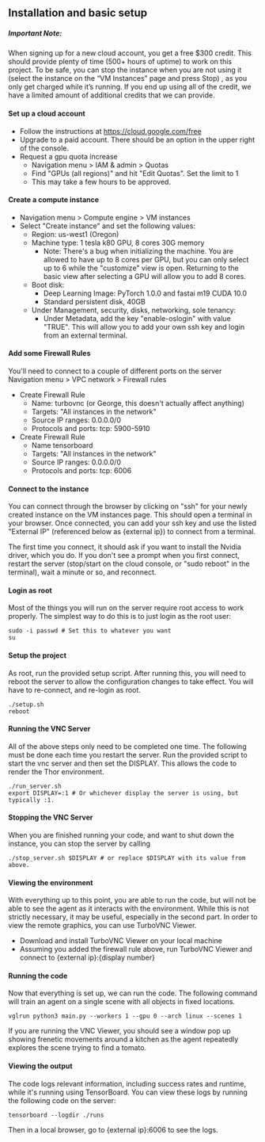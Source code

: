 ## Installation and basic setup ##
##### Important Note: #####
When signing up for a new cloud account, you get a free $300 credit. This should provide plenty of time (500+ hours of uptime) to work on this project. To be safe, you can stop the instance when you are not using it (select the instance on the “VM Instances” page and press Stop) , as you only get charged while it’s running. If you end up using all of the credit, we have a limited amount of additional credits that we can provide.
       

#### Set up a cloud account ####
  - Follow the instructions at https://cloud.google.com/free
  - Upgrade to a paid account. There should be an option in the upper right of the console.
  - Request a gpu quota increase
    + Navigation menu > IAM & admin > Quotas
    + Find "GPUs (all regions)" and hit "Edit Quotas". Set the limit to 1
    + This may take a few hours to be approved.

#### Create a compute instance ####
  - Navigation menu > Compute engine > VM instances
  - Select "Create instance" and set the following values:
    + Region: us-west1 (Oregon)
    + Machine type: 1 tesla k80 GPU, 8 cores 30G memory
      * Note: There's a bug when initializing the machine. You are allowed to have up to 8 cores per GPU, but you can only select up to 6 while the "customize" view is open. Returning to the basic view after selecting a GPU will allow you to add 8 cores.
    + Boot disk:
      * Deep Learning Image: PyTorch 1.0.0 and fastai m19 CUDA 10.0
      * Standard persistent disk, 40GB
    + Under Management, security, disks, networking, sole tenancy:
      * Under Metadata, add the key "enable-oslogin" with value "TRUE". This will allow you to add your own ssh key and login from an external terminal.

#### Add some Firewall Rules ####
You'll need to connect to a couple of different ports on the server
  Navigation menu > VPC network > Firewall rules
  - Create Firewall Rule
    + Name: turbovnc (or George, this doesn't actually affect anything)
    + Targets: "All instances in the network"
    + Source IP ranges: 0.0.0.0/0
    + Protocols and ports: tcp: 5900-5910
  - Create Firewall Rule
    + Name tensorboard
    + Targets: "All instances in the network"
    + Source IP ranges: 0.0.0.0/0
    + Protocols and ports: tcp: 6006

#### Connect to the instance ####
You can connect through the browser by clicking on "ssh" for your newly created instance on the VM instances page. This should open a terminal in your browser. Once connected, you can add your ssh key and use the listed "External IP" (referenced below as {external ip}) to connect from a terminal.

The first time you connect, it should ask if you want to install the Nvidia driver, which you do. If you don't see a prompt when you first connect, restart the server (stop/start on the cloud console, or "sudo reboot" in the terminal), wait a minute or so, and reconnect.

#### Login as root ####
Most of the things you will run on the server require root access to work properly. The simplest way to do this is to just login as the root user:
```
sudo -i passwd # Set this to whatever you want
su
```

#### Setup the project ####
As root, run the provided setup script. After running this, you will need to reboot the server to allow the configuration changes to take effect. You will have to re-connect, and re-login as root.
```
./setup.sh
reboot
```

#### Running the VNC Server ####
All of the above steps only need to be completed one time. The following must be done each time you restart the server. Run the provided script to start the vnc server and then set the DISPLAY. This allows the code to render the Thor environment.
```
./run_server.sh
export DISPLAY=:1 # Or whichever display the server is using, but typically :1.
```

#### Stopping the VNC Server ####
When you are finished running your code, and want to shut down the instance, you can stop the server by calling
```
./stop_server.sh $DISPLAY # or replace $DISPLAY with its value from above.
```

#### Viewing the environment ####
With everything up to this point, you are able to run the code, but will not be able to see the agent as it interacts with the environment. While this is not strictly necessary, it may be useful, especially in the second part. In order to view the remote graphics, you can use TurboVNC Viewer. 
  - Download and install TurboVNC Viewer on your local machine
  - Assuming you added the firewall rule above, run TurboVNC Viewer and connect to {external ip}:{display number}

#### Running the code ####
Now that everything is set up, we can run the code. The following command will train an agent on a single scene with all objects in fixed locations.
```
vglrun python3 main.py --workers 1 --gpu 0 --arch linux --scenes 1
```
If you are running the VNC Viewer, you should see a window pop up showing frenetic movements around a kitchen as the agent repeatedly explores the scene trying to find a tomato.

#### Viewing the output ####
The code logs relevant information, including success rates and runtime, while it's running using TensorBoard. You can view these logs by running the following code on the server:
```
tensorboard --logdir ./runs
```
Then in a local browser, go to {external ip}:6006 to see the logs.